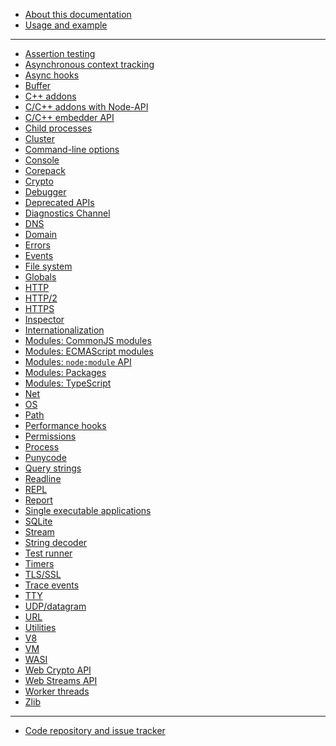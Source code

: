 <!--
  NB(chrisdickinson): if you move this file, be sure to update
  tools/doc/html.mjs to point at the new location.
-->

<!--introduced_in=v0.10.0-->

* [About this documentation](documentation.md)
* [Usage and example](synopsis.md)

<hr class="line"/>

* [Assertion testing](assert.md)
* [Asynchronous context tracking](async_context.md)
* [Async hooks](async_hooks.md)
* [Buffer](buffer.md)
* [C++ addons](addons.md)
* [C/C++ addons with Node-API](n-api.md)
* [C/C++ embedder API](embedding.md)
* [Child processes](child_process.md)
* [Cluster](cluster.md)
* [Command-line options](cli.md)
* [Console](console.md)
* [Corepack](corepack.md)
* [Crypto](crypto.md)
* [Debugger](debugger.md)
* [Deprecated APIs](deprecations.md)
* [Diagnostics Channel](diagnostics_channel.md)
* [DNS](dns.md)
* [Domain](domain.md)
* [Errors](errors.md)
* [Events](events.md)
* [File system](fs.md)
* [Globals](globals.md)
* [HTTP](http.md)
* [HTTP/2](http2.md)
* [HTTPS](https.md)
* [Inspector](inspector.md)
* [Internationalization](intl.md)
* [Modules: CommonJS modules](modules.md)
* [Modules: ECMAScript modules](esm.md)
* [Modules: `node:module` API](module.md)
* [Modules: Packages](packages.md)
* [Modules: TypeScript](typescript.md)
* [Net](net.md)
* [OS](os.md)
* [Path](path.md)
* [Performance hooks](perf_hooks.md)
* [Permissions](permissions.md)
* [Process](process.md)
* [Punycode](punycode.md)
* [Query strings](querystring.md)
* [Readline](readline.md)
* [REPL](repl.md)
* [Report](report.md)
* [Single executable applications](single-executable-applications.md)
* [SQLite](sqlite.md)
* [Stream](stream.md)
* [String decoder](string_decoder.md)
* [Test runner](test.md)
* [Timers](timers.md)
* [TLS/SSL](tls.md)
* [Trace events](tracing.md)
* [TTY](tty.md)
* [UDP/datagram](dgram.md)
* [URL](url.md)
* [Utilities](util.md)
* [V8](v8.md)
* [VM](vm.md)
* [WASI](wasi.md)
* [Web Crypto API](webcrypto.md)
* [Web Streams API](webstreams.md)
* [Worker threads](worker_threads.md)
* [Zlib](zlib.md)

<hr class="line"/>

* [Code repository and issue tracker](https://github.com/nodejs/node)

